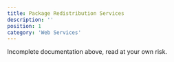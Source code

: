 ```yaml
---
title: Package Redistribution Services
description: ''
position: 1
category: 'Web Services'
---
```


<alert type="warning">
Incomplete documentation above, read at your own risk.
</alert>